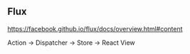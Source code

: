 Flux
-

https://facebook.github.io/flux/docs/overview.html#content

Action -> Dispatcher -> Store -> React View
